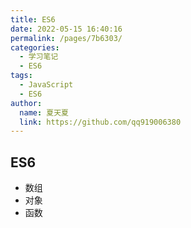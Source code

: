 ```yaml
---
title: ES6
date: 2022-05-15 16:40:16
permalink: /pages/7b6303/
categories:
  - 学习笔记
  - ES6
tags:
  - JavaScript
  - ES6
author: 
  name: 夏天夏
  link: https://github.com/qq919006380
---
```

## ES6

- 数组
- 对象
- 函数
